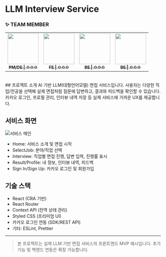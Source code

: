 # LLM Interview Service

### ✨ TEAM MEMBER
<table>
  <tbody>
    <tr>
      <td align="center"><a href="https://github.com/"><img src="https://avatars.githubusercontent.com/gtend" width="100px"; alt=""/><br /><sub><b>PM/DE | ㅇㅇㅇ</b></sub></a><br /></td>
      <td align="center"><a href="https://github.com/gtend"><img src="https://avatars.githubusercontent.com/gtend" width="100px;" alt=""/><br /><sub><b>FE | ㅇㅇㅇ</b></sub></a><br /></td>
      <td align="center"><a href="https://github.com/gtend"><img src="https://avatars.githubusercontent.com/gtend" width="100px;" alt=""/><br /><sub><b>BE | ㅇㅇㅇ</b></sub></a><br /></td>
      <td align="center"><a href="https://github.com/gtend"><img src="https://avatars.githubusercontent.com/gtend" width="100px;" alt=""/><br /><sub><b>BE | ㅇㅇㅇ</b></sub></a><br /></td>
  </tbody>
</table>
<br>
## 프로젝트 소개
AI 기반 LLM(대형언어모델) 면접 서비스입니다. 사용자는 다양한 직업/전공을 선택해 실제 면접처럼 질문에 답변하고, 결과와 피드백을 확인할 수 있습니다. 카카오 로그인, 프로필 관리, 인터뷰 내역 저장 등 실제 서비스에 가까운 UX를 제공합니다.

## 서비스 화면
![서비스 메인](public/llm-main-demo.png)
- Home: 서비스 소개 및 면접 시작
- SelectJob: 분야/직업 선택
- Interview: 직업별 면접 진행, 답변 입력, 진행률 표시
- Result/Profile: 내 정보, 인터뷰 내역, 피드백
- Sign In/Sign Up: 카카오 로그인 및 회원가입

## 기술 스택
- React (CRA 기반)
- React Router
- Context API (전역 상태 관리)
- Styled CSS (프리미엄 UI)
- 카카오 로그인 연동 (SDK/REST API)
- 기타: ESLint, Prettier

---

> 본 프로젝트는 실제 LLM 기반 면접 서비스의 프론트엔드 MVP 예시입니다. 추가 기능 및 백엔드 연동은 확장 가능합니다.
